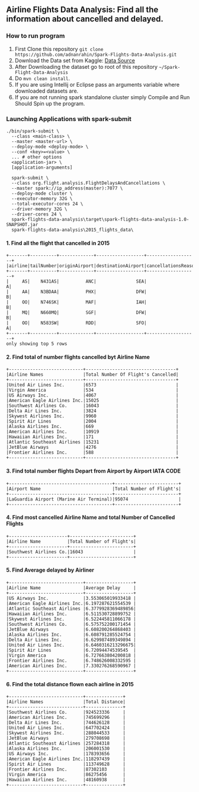 ## Airline Flights Data Analysis: Find all the information about cancelled and delayed. 

### How to run program

1. First Clone this repository ``git clone https://github.com/adnanrahin/Spark-Flights-Data-Analysis.git``
2. Download the Data set from Kaggle: [Data Source](https://www.kaggle.com/usdot/flight-delays)
3. After Downloading the dataset go to root of this repository ``~/Spark-Flight-Data-Analysis``
4. Do ``mvn clean install``.
5. If you are using Intellij or Eclipse pass an arguments variable where downloaded datasets are.
6. If you are not running spark standalone cluster simply Compile and Run Should Spin up the program.

### Launching Applications with spark-submit

```
./bin/spark-submit \
  --class <main-class> \
  --master <master-url> \
  --deploy-mode <deploy-mode> \
  --conf <key>=<value> \
  ... # other options
  <application-jar> \
  [application-arguments]
  
  spark-submit \
  --class org.flight.analysis.FlightDelaysAndCancellations \
  --master spark://ip_address(master):7077 \
  --deploy-mode cluster \
  --executor-memory 32G \
  --total-executor-cores 24 \
  --driver-memory 32G \
  --driver-cores 24 \
  spark-flights-data-analysis\target\spark-flights-data-analysis-1.0-SNAPSHOT.jar
  spark-flights-data-analysis\2015_flights_data\
```

#### 1. Find all the flight that cancelled in 2015
```
+-------+----------+-------------+------------------+-------------------+
|airline|tailNumber|originAirport|destinationAirport|cancellationsReason|
+-------+----------+-------------+------------------+-------------------+
|     AS|    N431AS|          ANC|               SEA|                  A|
|     AA|    N3BDAA|          PHX|               DFW|                  B|
|     OO|    N746SK|          MAF|               IAH|                  B|
|     MQ|    N660MQ|          SGF|               DFW|                  B|
|     OO|    N583SW|          RDD|               SFO|                  A|
+-------+----------+-------------+------------------+-------------------+
only showing top 5 rows
```

#### 2. Find total of number flights cancelled byt Airline Name
```
+----------------------------+----------------------------------+
|Airline Names               |Total Number Of Flight's Cancelled|
+----------------------------+----------------------------------+
|United Air Lines Inc.       |6573                              |
|Virgin America              |534                               |
|US Airways Inc.             |4067                              |
|American Eagle Airlines Inc.|15025                             |
|Southwest Airlines Co.      |16043                             |
|Delta Air Lines Inc.        |3824                              |
|Skywest Airlines Inc.       |9960                              |
|Spirit Air Lines            |2004                              |
|Alaska Airlines Inc.        |669                               |
|American Airlines Inc.      |10919                             |
|Hawaiian Airlines Inc.      |171                               |
|Atlantic Southeast Airlines |15231                             |
|JetBlue Airways             |4276                              |
|Frontier Airlines Inc.      |588                               |
+----------------------------+----------------------------------+
```

#### 3. Find total number flights Depart from Airport by Airport IATA CODE
```
+---------------------------------------+------------------------+
|Airport Name                           |Total Number of Flight's|
+---------------------------------------+------------------------+
|LaGuardia Airport (Marine Air Terminal)|95074                   |
+---------------------------------------+------------------------+
```

#### 4. Find most cancelled Airline Name and total Number of Cancelled Flights
```
+----------------------+------------------------+
|Airline Name          |Total Number of Flight's|
+----------------------+------------------------+
|Southwest Airlines Co.|16043                   |
+----------------------+------------------------+
```

#### 5. Find Average delayed by Airliner
```
+----------------------------+------------------+
|Airline Name                |Average Delay     |
+----------------------------+------------------+
|US Airways Inc.             |3.553065019933418 |
|American Eagle Airlines Inc.|6.197287621554539 |
|Atlantic Southeast Airlines |6.3779928369489856|
|Hawaiian Airlines Inc.      |6.511530728899752 |
|Skywest Airlines Inc.       |6.522445811066178 |
|Southwest Airlines Co.      |6.575752200171454 |
|JetBlue Airways             |6.608200264868403 |
|Alaska Airlines Inc.        |6.608791285524754 |
|Delta Air Lines Inc.        |6.629987489349894 |
|United Air Lines Inc.       |6.6460316213296675|
|Spirit Air Lines            |6.72094474539545  |
|Virgin America              |6.727663804200818 |
|Frontier Airlines Inc.      |6.748626008332595 |
|American Airlines Inc.      |7.330276268590967 |
+----------------------------+------------------+
```

#### 6. Find the total distance flown each airline in 2015

```
+----------------------------+--------------+
|Airline Names               |Total Distance|
+----------------------------+--------------+
|Southwest Airlines Co.      |924523336     |
|American Airlines Inc.      |745699296     |
|Delta Air Lines Inc.        |744626128     |
|United Air Lines Inc.       |647702424     |
|Skywest Airlines Inc.       |288044533     |
|JetBlue Airways             |279708698     |
|Atlantic Southeast Airlines |257284318     |
|Alaska Airlines Inc.        |206001530     |
|US Airways Inc.             |178393656     |
|American Eagle Airlines Inc.|118297439     |
|Spirit Air Lines            |113749628     |
|Frontier Airlines Inc.      |87302103      |
|Virgin America              |86275456      |
|Hawaiian Airlines Inc.      |48160938      |
+----------------------------+--------------+
```
